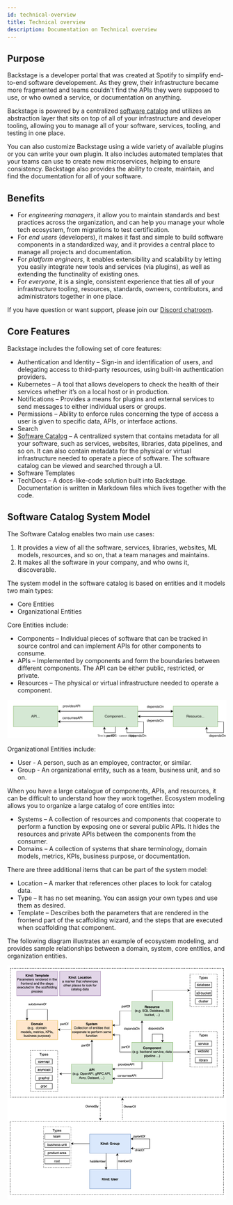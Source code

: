 ```yaml
---
id: technical-overview
title: Technical overview
description: Documentation on Technical overview
---
```


## Purpose
Backstage is a developer portal that was created at Spotify to simplify end-to-end software developement. As they grew, their infrastructure became more fragmented and teams couldn't find the APIs they were supposed to use, or who owned a service, or documentation on anything.

Backstage is powered by a centralized [software catalog](#software-catalog-system-model) and utilizes an abstraction layer that sits on top of all of your infrastructure and developer tooling, allowing you to manage all of your software, services, tooling, and testing in one place.

You can also customize Backstage using a wide variety of available plugins or you can write your own plugin. It also includes automated templates that your teams can use to create new microservices, helping to ensure consistency. Backstage also provides the ability to create, maintain, and find the documentation for all of your software.


## Benefits
+ For *engineering managers*, it allow you to maintain standards and best practices across the organization, and can help you manage your whole tech ecosystem, from migrations to test certification.
+ For *end users* {developers), it makes it fast and simple to build software components in a standardized way, and it provides a central place to manage all projects and documentation.
+ For *platform engineers*, it enables extensibility and scalability by letting you easily integrate new tools and services (via plugins), as well as extending the functinality of existing ones.
+ For *everyone*, it is a single, consistent experience that ties all of your infrastructure tooling, resources, standards, owneers, contributors, and administrators together in one place. 

If you have question or want support, please join our [Discord chatroom](https://discord.gg/backstage-687207715902193673).

## Core Features
Backstage includes the following set of core features:
+ Authentication and Identity – Sign-in and identification of users, and delegating access to third-party resources, using built-in authentication providers.
+ Kubernetes – A tool that allows developers to check the health of their services whether it’s on a local host or in production.
+ Notifications – Provides a means for plugins and external services to send messages to either individual users or groups. 
+ Permissions – Ability to enforce rules concerning the type of access a user is given to specific data, APIs, or interface actions.
+ Search
+ [Software Catalog](../features/software-catalog/index.md) – A centralized system that contains metadata for all your software, such as services, websites, libraries, data pipelines, and so on. It can also contain metadata for the physical or virtual infrastructure needed to operate a piece of software. The software catalog can be viewed and searched through a UI. 
+ Software Templates
+ TechDocs – A docs-like-code solution built into Backstage. Documentation is written in Markdown files which lives together with the code.

## Software Catalog System Model
The Software Catalog enables two main use cases:
1.	It provides a view of all the software, services, libraries, websites, ML models, resources, and so on, that a team manages and maintains.
2.	It makes all the software in your company, and who owns it, discoverable.
   
The system model in the software catalog is based on entities and it models two main types:
+ Core Entities
+ Organizational Entities

Core Entities include:
+ Components – Individual pieces of software that can be tracked in source control and can implement APIs for other components to consume.
+ APIs – Implemented by components and form the boundaries between different components. The API can be either public, restricted, or private.
+ Resources – The physical or virtual infrastructure needed to operate a component.

![](../assets/software-catalog/software-model-core-entities.drawio.svg)

Organizational Entities include:
+ User - A person, such as an employee, contractor, or similar.
+ Group - An organizational entity, such as a team, business unit, and so on.

When you have a large catalogue of components, APIs, and resources, it can be difficult to understand how they work together. Ecosystem modeling allows you to organize a large catalog of core entities into:
+ Systems – A collection of resources and components that cooperate to perform a function by exposing one or several public APIs.  It hides the resources and private APIs between the components from the consumer.
+ Domains – A collection of systems that share terminology, domain models, metrics, KPIs, business purpose, or documentation.

There are three additional items that can be part of the system model:
+ Location – A marker that references other places to look for catalog data.
+ Type – It has no set meaning. You can assign your own types and use them as desired.
+ Template – Describes both the parameters that are rendered in the frontend part of the scaffolding wizard, and the steps that are executed when scaffolding that component.

The following diagram illustrates an example of ecosystem modeling, and provides sample relationships between a domain, system, core entities, and organization entities.

![](../assets/software-catalog/software-model-entities.drawio.svg)
